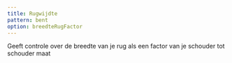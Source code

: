 ```yaml
---
title: Rugwijdte
pattern: bent
option: breedteRugFactor
---
```


Geeft controle over de breedte van je rug als een factor van je schouder tot schouder maat